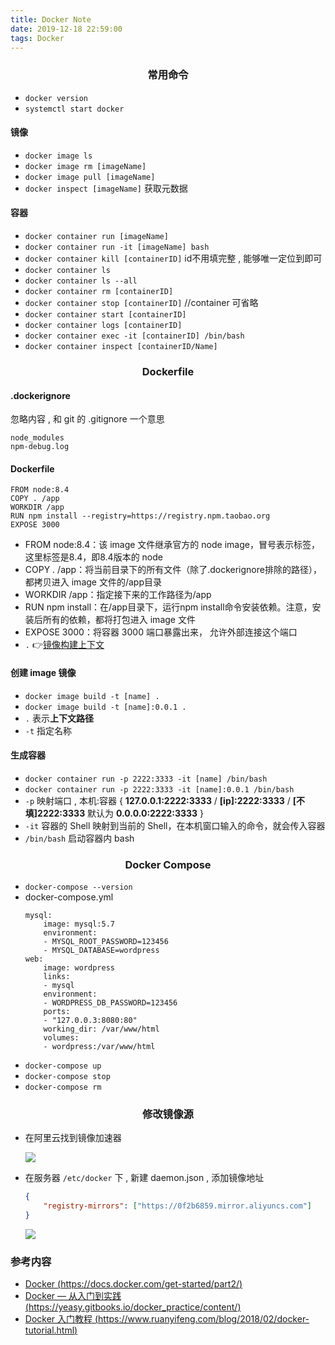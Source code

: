 ```yaml
---
title: Docker Note
date: 2019-12-18 22:59:00
tags: Docker
---
```


### <center>常用命令</center>

- `docker version`
- `systemctl start docker`

#### 镜像
- `docker image ls`
- `docker image rm [imageName]`
- `docker image pull [imageName]`
- `docker inspect [imageName]` 获取元数据

#### 容器
- `docker container run [imageName]`
- `docker container run -it [imageName] bash`
- `docker container kill [containerID]` id不用填完整 , 能够唯一定位到即可
- `docker container ls`
- `docker container ls --all`
- `docker container rm [containerID]`
- `docker container stop [containerID]`  //container 可省略
- `docker container start [containerID]`
- `docker container logs [containerID]`
- `docker container exec -it [containerID] /bin/bash`
- `docker container inspect [containerID/Name]`

<!-- more -->
### <center>Dockerfile</center>

#### .dockerignore 
忽略内容 , 和 git 的 .gitignore 一个意思
```
node_modules
npm-debug.log
```

#### Dockerfile
```
FROM node:8.4
COPY . /app
WORKDIR /app
RUN npm install --registry=https://registry.npm.taobao.org
EXPOSE 3000
```
- FROM node:8.4：该 image 文件继承官方的 node image，冒号表示标签，这里标签是8.4，即8.4版本的 node
- COPY . /app：将当前目录下的所有文件（除了.dockerignore排除的路径），都拷贝进入 image 文件的/app目录
- WORKDIR /app：指定接下来的工作路径为/app
- RUN npm install：在/app目录下，运行npm install命令安装依赖。注意，安装后所有的依赖，都将打包进入 image 文件
- EXPOSE 3000：将容器 3000 端口暴露出来， 允许外部连接这个端口
- `.` 👉[镜像构建上下文](https://yeasy.gitbooks.io/docker_practice/content/image/build.html)

#### 创建 image 镜像

- `docker image build -t [name] .`
- `docker image build -t [name]:0.0.1 .`
- `.` 表示**上下文路径**
- `-t` 指定名称

#### 生成容器

- `docker container run -p 2222:3333 -it [name] /bin/bash`
- `docker container run -p 2222:3333 -it [name]:0.0.1 /bin/bash`
- `-p` 映射端口 , 本机:容器 { **127.0.0.1:2222:3333** / **[ip]:2222:3333** / **[不填]2222:3333** 默认为 **0.0.0.0:2222:3333** } 
- `-it` 容器的 Shell 映射到当前的 Shell，在本机窗口输入的命令，就会传入容器
- `/bin/bash` 启动容器内 bash












### <center>Docker Compose</center>

- `docker-compose --version`
-  docker-compose.yml
    ```
    mysql:
        image: mysql:5.7
        environment:
        - MYSQL_ROOT_PASSWORD=123456
        - MYSQL_DATABASE=wordpress
    web:
        image: wordpress
        links:
        - mysql
        environment:
        - WORDPRESS_DB_PASSWORD=123456
        ports:
        - "127.0.0.3:8080:80"
        working_dir: /var/www/html
        volumes:
        - wordpress:/var/www/html
    ```
- `docker-compose up`
- `docker-compose stop`
- `docker-compose rm`

### <center>修改镜像源</center>

- 在阿里云找到镜像加速器

    ![](/images/DockerNote/01.png)

- 在服务器 `/etc/docker` 下 , 新建 daemon.json , 添加镜像地址

    ```json
    {
        "registry-mirrors": ["https://0f2b6859.mirror.aliyuncs.com"]
    }
    ```

    ![](/images/DockerNote/02.png)

### 参考内容
- [Docker (https://docs.docker.com/get-started/part2/)](https://docs.docker.com/get-started/part2/)
- [Docker — 从入门到实践 (https://yeasy.gitbooks.io/docker_practice/content/)](https://yeasy.gitbooks.io/docker_practice/content/)
- [Docker 入门教程 (https://www.ruanyifeng.com/blog/2018/02/docker-tutorial.html)](https://www.ruanyifeng.com/blog/2018/02/docker-tutorial.html)